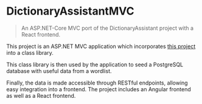 # DictionaryAssistantMVC
>An ASP.NET-Core MVC port of the DictionaryAssistant project with a React frontend.

This project is an ASP.NET MVC application which incorporates [this project](https://github.com/m-flak/DictionaryAssistant) into a class library.

This class library is then used by the application to seed a PostgreSQL database with useful data from a wordlist.

Finally, the data is made accessible through RESTful endpoints, allowing easy integration into a frontend. The project includes an Angular frontend as well as a React frontend.
